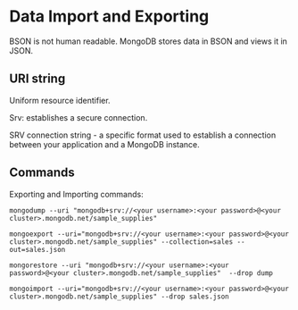 # Data Import and Exporting

BSON is not human readable. MongoDB stores data in BSON and views it in JSON.

## URI string

Uniform resource identifier.

Srv: establishes a secure connection.

SRV connection string - a specific format used to establish a connection between your application and a MongoDB instance.

## Commands

Exporting and Importing commands:
```shell
mongodump --uri "mongodb+srv://<your username>:<your password>@<your cluster>.mongodb.net/sample_supplies"

mongoexport --uri="mongodb+srv://<your username>:<your password>@<your cluster>.mongodb.net/sample_supplies" --collection=sales --out=sales.json

mongorestore --uri "mongodb+srv://<your username>:<your password>@<your cluster>.mongodb.net/sample_supplies"  --drop dump

mongoimport --uri="mongodb+srv://<your username>:<your password>@<your cluster>.mongodb.net/sample_supplies" --drop sales.json
```